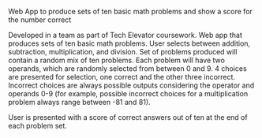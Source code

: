 Web App to produce sets of ten basic math problems and show a score for the number correct

Developed in a team as part of Tech Elevator coursework. Web app that produces sets of ten basic math problems. User selects between addition, subtraction, multiplication, and division. Set of problems produced will contain a random mix of ten problems. Each problem will have two operands, which are randomly selected from between 0 and 9. 4 choices are presented for selection, one correct and the other three incorrect. Incorrect choices are always possible outputs considering the operator and operands 0-9 (for example, possible incorrect choices for a multiplication problem always range between -81 and 81).

User is presented with a score of correct answers out of ten at the end of each problem set.
